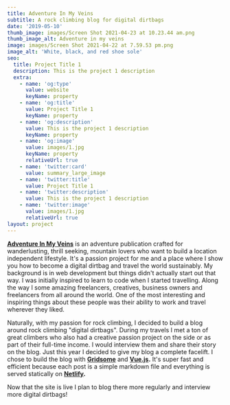 ```yaml
---
title: Adventure In My Veins
subtitle: A rock climbing blog for digital dirtbags
date: '2019-05-10'
thumb_image: images/Screen Shot 2021-04-23 at 10.23.44 am.png
thumb_image_alt: Adventure in my veins
image: images/Screen Shot 2021-04-22 at 7.59.53 pm.png
image_alt: 'White, black, and red shoe sole'
seo:
  title: Project Title 1
  description: This is the project 1 description
  extra:
    - name: 'og:type'
      value: website
      keyName: property
    - name: 'og:title'
      value: Project Title 1
      keyName: property
    - name: 'og:description'
      value: This is the project 1 description
      keyName: property
    - name: 'og:image'
      value: images/1.jpg
      keyName: property
      relativeUrl: true
    - name: 'twitter:card'
      value: summary_large_image
    - name: 'twitter:title'
      value: Project Title 1
    - name: 'twitter:description'
      value: This is the project 1 description
    - name: 'twitter:image'
      value: images/1.jpg
      relativeUrl: true
layout: project
---
```

[**Adventure In My Veins**](http://www.adventureinmyveins.com) is an adventure publication crafted for wanderlusting, thrill seeking, mountain lovers who want to build a location independent lifestyle. It's a passion project for me and a place where I show you how to become a digital dirtbag and travel the world sustainably. My background is in web development but things didn't actually start out that way. I was initially inspired to learn to code when I started travelling. Along the way I some amazing freelancers, creatives, business owners and freelancers from all around the world. One of the most interesting and inspiring things about these people was their ability to work and travel wherever they liked.

Naturally, with my passion for rock climbing, I decided to build a blog around rock climbing "digital dirtbags". During my travels I met a ton of great climbers who also had a creative passion project on the side or as part of their full-time income. I would interview them and share their story on the blog. Just this year I decided to give my blog a complete facelift. I chose to build the blog with [**Gridsome**](http://gridsome.org/) and [**Vue.js**](http://vuejs.org/)**.** It's super fast and efficient because each post is a simple markdown file and everything is served statically on [**Netlify**](https://www.netlify.com/)**.**

Now that the site is live I plan to blog there more regularly and interview more digital dirtbags!
